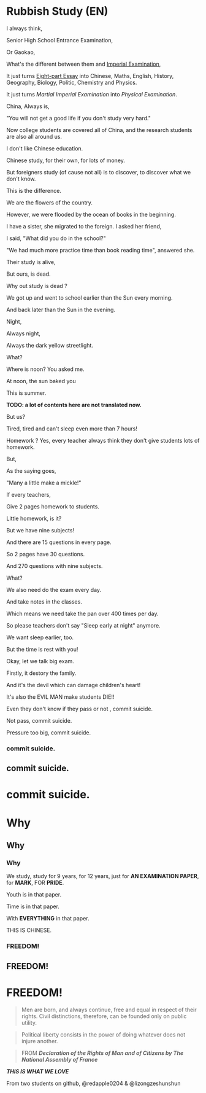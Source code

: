 # Rubbish Study (EN)

I always think,

Senior High School Entrance Examination,

Or Gaokao,

What's the different between them and [Imperial Examination](https://en.wikipedia.org/wiki/Imperial_examination),

It just turns [Eight-part Essay](https://en.wikipedia.org/wiki/Eight-legged_essay) into Chinese, Maths, English, History, Geography, Biology, Politic, Chemistry and Physics.

It just turns *Martial Imperial Examination* into *Physical Examination*.

China, Always is,

"You will not get a good life if you don't study very hard."

Now college students are covered all of China, and the research students are also all around us.

I don't like Chinese education.

Chinese study, for their own, for lots of money.

But foreigners study  (of cause not all) is to discover, to discover what we don't know.

This is the difference.

We are the flowers of the country.

However, we were flooded by the ocean of books in the beginning.

I have a sister, she migrated to the foreign. I asked her friend,

I said, "What did you do in the school?"

"We had much more practice time than book reading time", answered she.

Their study is alive,

But ours, is dead.

Why out study is dead ?

We got up and went to school earlier than the Sun every morning.

And back later than the Sun in the evening.

Night,

Always night,

Always the dark yellow streetlight.

What?

Where is noon? You asked me.

At noon, the sun baked you

This is summer.

**TODO: a lot of contents here are not translated now.**


But us?

Tired, tired and can't sleep even more than 7 hours!

Homework ? Yes, every teacher always think they don't give students lots of homework.

But,

As the saying goes,

"Many a little make a mickle!"

If every teachers,

Give 2 pages homework to students.

Little homework, is it?

But we have nine subjects!

And there are 15 questions in every page.

So 2 pages have 30 questions.

And 270 questions with nine subjects.

What?

We also need do the exam every day.

And take notes in the classes.

Which means we need take the pan over 400 times per day.

So please teachers don't say "Sleep early at night" anymore.

We want sleep earlier, too.

But the time is rest with you!

Okay, let we talk big exam.

Firstly, it destory the family.

And it's the devil which can damage children's heart!

It's also the EVIL MAN make students DIE!!

Even they don't know if they pass or not , commit suicide.

Not pass, commit suicide.

Pressure too big, commit suicide.

### commit suicide.

## commit suicide.

# commit suicide.

# Why

## Why

### Why

We study, study for 9 years, for 12 years, just for **AN EXAMINATION PAPER**, for **MARK**, FOR **PRIDE**.

Youth is in that paper.

Time is in that paper.

With **EVERYTHING** in that paper.

THIS IS CHINESE.


### FREEDOM!

## FREEDOM!

# FREEDOM!

> Men are born, and always continue, free and equal in respect of their rights. Civil distinctions, therefore, can be founded only on public utility.

> Political liberty consists in the power of doing whatever does not injure another.

> FROM ***Declaration of the Rights of Man and of Citizens by The National Assembly of France***

***THIS IS WHAT WE LOVE***

From two students on github, @redapple0204 & @lizongzeshunshun
